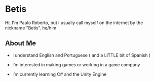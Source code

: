 # Betis 

Hi, I'm Paulo Roberto, but i usually call myself on the internet by the nickname "Betis".
he/him
## About Me

- I understand English and Portuguese ( and a LITTLE bit of Spanish )

-  I’m interested in making games or working in a game company

-  I’m currently learning C# and the Unity Engine 

<!---
betisbrinedev/betisbrinedev is a ✨ special ✨ repository because its `README.md` (this file) appears on your GitHub profile.
You can click the Preview link to take a look at your changes.
--->
